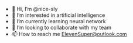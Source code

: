 - 👋 Hi, I’m @nice-sly
- 👀 I’m interested in artificial intelligence 
- 🌱 I’m currently learning neural network 
- 💞️ I’m looking to collaborate with my team
- 📫 How to reach me ElevenSuper@outlook.com 

<!---
nice-sly/nice-sly is a ✨ special ✨ repository because its `README.md` (this file) appears on your GitHub profile.
You can click the Preview link to take a look at your changes.
--->
